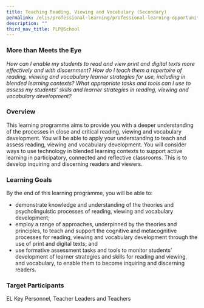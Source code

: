 ```yaml
---
title: Teaching Reading, Viewing and Vocabulary (Secondary)
permalink: /elis/professional-learning/professional-learning-opportunities/secondary/reading-viewing-vocabulary/
description: ""
third_nav_title: PLP@School
---
```

### More than Meets the Eye&nbsp;

<em>How can I enable my students to read and view print and digital texts more effectively and with discernment? How do I teach them a repertoire of reading, viewing and vocabulary learner strategies for use, including in blended learning contexts? What appropriate tasks and tools can I use to assess my students’ skills and learner strategies in reading, viewing and vocabulary development?</em>

### Overview

This learning programme aims to provide you with a deeper understanding of the processes in close and critical reading, viewing and vocabulary development. You will be able to apply your understanding to teach and assess reading, viewing and vocabulary development. You will consider ways to use technology in blended learning contexts to support active learning in participatory, connected and reflective classrooms. This is to develop inquiring and discerning readers and viewers.

### Learning Goals

By the end of this learning programme, you will be able to:

*   demonstrate knowledge and understanding of the theories and psycholinguistic processes of reading, viewing and vocabulary development;
*   employ a range of approaches, underpinned by the theories and principles, to teach and support the cognitive and metacognitive processes for reading, viewing and vocabulary development through the use of print and digital texts; and
*   use formative assessment tasks and tools to monitor students’ development of learner strategies and skills for reading and viewing, and vocabulary, to enable them to become inquiring and discerning readers.

### Target Participants


EL Key Personnel, Teacher Leaders and Teachers